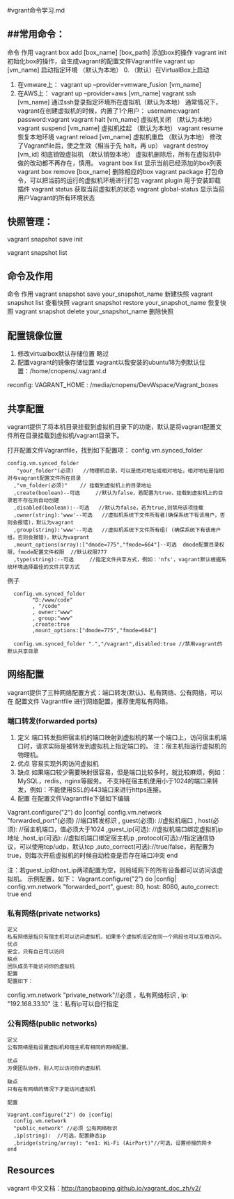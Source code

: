 #vgrant命令学习.md

##常用命令：
----
命令 	作用
vagrant box add [box_name] [box_path] 	添加box的操作
vagrant init 	初始化box的操作，会生成vagrant的配置文件Vagrantfile
vagrant up [vm_name] 	启动指定环境 （默认为本地）
0. （默认）在VirtualBox上启动
1. 在vmware上：
vagrant up –provider=vmware_fusion [vm_name]
2. 在AWS上：
vagrant up –provider=aws [vm_name]
vagrant ssh [vm_name] 	通过ssh登录指定环境所在虚拟机（默认为本地）
通常情况下，vagrant在创建虚拟机的时候，内置了1个用户：
username:vagrant
password:vagrant
vagrant halt [vm_name] 	虚拟机关闭 （默认为本地）
vagrant suspend [vm_name] 	虚拟机挂起 （默认为本地）
vagrant resume 	恢复本地环境
vagrant reload [vm_name] 	虚拟机重启 （默认为本地）
修改了Vagrantfile后，使之生效（相当于先 halt，再 up）
vagrant destroy [vm_id] 	彻底销毁虚拟机 （默认销毁本地）
虚拟机删除后，所有在虚拟机中做的改动都不再存在，慎用。
vagrant box list 	显示当前已经添加的box列表
vagrant box remove [box_name] 	删除相应的box
vagrant package 	打包命令，可以把当前的运行的虚拟机环境进行打包
vagrant plugin 	用于安装卸载插件
vagrant status 	获取当前虚拟机的状态
vagrant global-status 	显示当前用户Vagrant的所有环境状态

## 快照管理：
vagrant snapshot save init


vagrant snapshot list

命令及作用
---

命令 	作用
vagrant snapshot save your_snapshot_name 	新建快照
vagrant snapshot list 	查看快照
vagrant snapshot restore your_snapshot_name 	恢复快照
vagrant snapshot delete your_snapshot_name 	删除快照


## 配置镜像位置

1. 修改virtualbox默认存储位置
略过
2. 配置vagrant的镜像存储位置
vagrant以我安装的ubuntu18为例默认位置：/home/cnopens/.vagrant.d

reconfig: VAGRANT_HOME : /media/cnopens/DevWspace/Vagrant_boxes

## 共享配置
vagrant提供了将本机目录挂载到虚拟机目录下的功能，默认是将vagrant配置文件所在目录挂载到虚拟机/vagrant目录下。

打开配置文件Vagrantfile，找到如下配置项：
config.vm.synced_folder

```配置项如下：
config.vm.synced_folder   
   "your_folder"(必须)   //物理机目录，可以是绝对地址或相对地址，相对地址是指相对与vagrant配置文件所在目录
  ,"vm_folder(必须)"    // 挂载到虚拟机上的目录地址
  ,create(boolean)--可选     //默认为false，若配置为true，挂载到虚拟机上的目录若不存在则自动创建
  ,disabled(boolean):--可选   //默认为false，若为true,则禁用该项挂载
  ,owner(string):'www'--可选   //虚拟机系统下文件所有者(确保系统下有该用户，否则会报错)，默认为vagrant
  ,group(string):'www'--可选   //虚拟机系统下文件所有组( (确保系统下有该用户组，否则会报错)，默认为vagrant
  ,mount_options(array):["dmode=775","fmode=664"]--可选  dmode配置目录权限，fmode配置文件权限  //默认权限777
  ,type(string):--可选     //指定文件共享方式，例如：'nfs'，vagrant默认根据系统环境选择最佳的文件共享方式
```
例子
```
  config.vm.synced_folder
        "D:/www/code"
        , "/code"
        , owner:"www"
        , group:"www"
        ,create:true
        ,mount_options:["dmode=775","fmode=664"]

  config.vm.synced_folder ".","/vagrant",disabled:true //禁用vagrant的默认共享目录
```

## 网络配置
vagrant提供了三种网络配置方式：端口转发(默认)、私有网络、公有网络，可以在 配置文件 Vagrantfile 进行网络配置，推荐使用私有网络。

### 端口转发(forwarded ports)

1. 定义
    端口转发指把宿主机的端口映射到虚拟机的某一个端口上，访问宿主机端口时，请求实际是被转发到虚拟机上指定端口的。
    注：宿主机指运行虚拟机的物理机。
2. 优点
    容易实现外网访问虚拟机
3. 缺点
    如果端口较少需要映射很容易，但是端口比较多时，就比较麻烦，例如：MySQL，redis，nginx等服务。
    不支持在宿主机使用小于1024的端口来转发，例如：不能使用SSL的443端口来进行https连接。
4. 配置
在配置文件Vagrantfile下做如下编辑

Vagrant.configure("2") do |config|
  config.vm.network  
      "forwarded_port"(必须) //端口转发标识
      , guest(必须): //虚拟机端口
      , host(必须): //宿主机端口，值必须大于1024
      ,guest_ip(可选): //虚拟机端口绑定虚拟机ip地址
      ,host_ip(可选): //虚拟机端口绑定宿主机ip
      ,protocol(可选)://指定通信协议，可以使用tcp/udp，默认tcp
      ,auto_correct(可选)://true/false，若配置为true，则每次开启虚拟机的时候自动检查是否存在端口冲突
end

注：若guest_ip和host_ip两项配置为空，则局域网下的所有设备都可以访问该虚拟机。
示例配置，如下：
Vagrant.configure("2") do |config|
  config.vm.network "forwarded_port", guest: 80, host: 8080,
    auto_correct: true
end


### 私有网络(private networks)

    定义
    私有网络是指只有宿主机可以访问虚拟机，如果多个虚拟机设定在同一个网段也可以互相访问。
    优点
    安全，只有自己可以访问
    缺点
    团队成员不能访问你的虚拟机
    配置
    配置如下：

 config.vm.network 
                "private_network"//必须 ，私有网络标识
                , ip: "192.168.33.10"
注：私有ip可以自行指定   

### 公有网络(public networks)

    定义
    公有网络是指设置虚拟机和宿主机有相同的网络配置。

    优点
    方便团队协作，别人可以访问你的虚拟机

    缺点
    只有在有网络的情况下才能访问虚拟机

    配置
```
Vagrant.configure("2") do |config|
  config.vm.network 
  "public_network" //必须 公有网络标识
  ,ip(string):  //可选，配置静态ip
  ,bridge(string/array): "en1: Wi-Fi (AirPort)"//可选，设置桥接的网卡
end
```

## Resources
vagrant 中文文档：http://tangbaoping.github.io/vagrant_doc_zh/v2/
